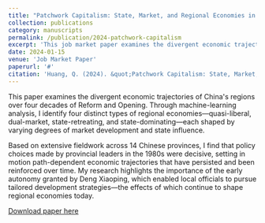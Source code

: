 ```yaml
---
title: "Patchwork Capitalism: State, Market, and Regional Economies in China"
collection: publications
category: manuscripts
permalink: /publication/2024-patchwork-capitalism
excerpt: 'This job market paper examines the divergent economic trajectories of China regions over four decades of Reform and Opening, identifying four distinct types of regional economies.'
date: 2024-01-15
venue: 'Job Market Paper'
paperurl: '#'
citation: 'Huang, Q. (2024). &quot;Patchwork Capitalism: State, Market, and Regional Economies in China.&quot; <i>Job Market Paper</i>.'
---
```


This paper examines the divergent economic trajectories of China's regions over four decades of Reform and Opening. Through machine-learning analysis, I identify four distinct types of regional economies—quasi-liberal, dual-market, state-retreating, and state-dominating—each shaped by varying degrees of market development and state influence. 

Based on extensive fieldwork across 14 Chinese provinces, I find that policy choices made by provincial leaders in the 1980s were decisive, setting in motion path-dependent economic trajectories that have persisted and been reinforced over time. My research highlights the importance of the early autonomy granted by Deng Xiaoping, which enabled local officials to pursue tailored development strategies—the effects of which continue to shape regional economies today.

[Download paper here](#) 